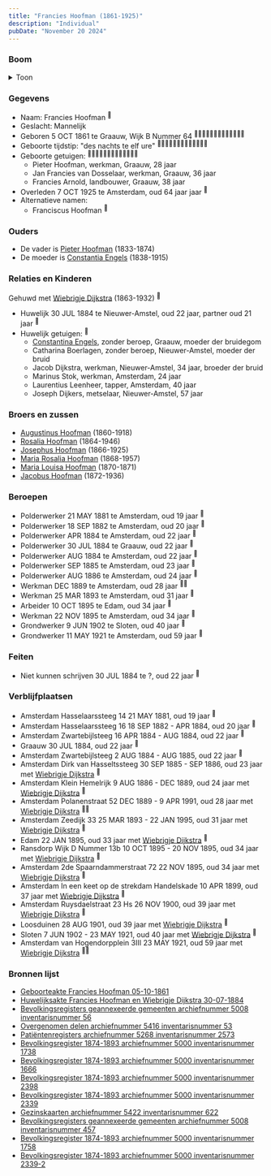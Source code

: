 ```yaml
---
title: "Francies Hoofman (1861-1925)"
description: "Individual"
pubDate: "November 20 2024"
---
```


### Boom
<details><summary>Toon</summary>

![test](https://www.plantuml.com/plantuml/svg/ZPDRRzf048NVzrUCaeS-HR9PN0D2A87OlQYvg4fJzGcjxOdPU2zeTob24V-zGp2GAb78cpMxP_QRESVdFWWN5bentqWp5qveA4JPrCukJ3MnoZe8JXXFHsW2cyaAePIkLBZzHZqFAz2e2tH-M_817TgmcYDxqRLKmdjuOW0mjgv2TpUJPMFG--5G2sb68-1ipTWdk7r-ohEjukHM8ZM4hzO-Q65EG7Zu5aLHp05ECvud-PYwFZr8LDKQXeD25AjfOKDGE1X17wukVaBSuvmQc816UeylRljceTHKc6fQEkjzOGc8P3o6osn2khGBNvmGYoMXjJmJQsXf9aW1cQbH-GDIbv3oSSOp_WuImVHWZ7zfIUOuIGpND_SGz-Fa5SXmiCIgagQcQvq4ll-wfjwVesUSd72Y14wLh6TXXKhP9I6jMRkvixFs1ckv3uLMIONDKOUptNCvnQ2Kw5yvqU6mj_2u8mdSJEuseF5keACxIBUIFWrveJVfgeJUHAK5-osnSB9-HBYKZusdkExGulHZZYIKaZyR9WvZjz3wGyRqjj7gyyv_L6-OmoCovmSfUjszEKdwjZcTlJb9ojeH3WLsZgQYl_KV)
</details>

### Gegevens
- Naam: Francies Hoofman <sup><a href="../s00028/" style="text-decoration:none" title="Geboorteakte Francies Hoofman 05-10-1861">:link:</a></sup>
- Geslacht: Mannelijk
- Geboren 5 OCT 1861 te Graauw, Wijk B Nummer 64 <sup><a href="../s00028/" style="text-decoration:none" title="Geboorteakte Francies Hoofman 05-10-1861">:link:</a><a href="../s00248/" style="text-decoration:none" title="Overgenomen delen archiefnummer 5416 inventarisnummer 53">:link:</a><a href="../s00251/" style="text-decoration:none" title="Huwelijksakte Francies Hoofman en Wiebrigje Dijkstra 30-07-1884 ">:link:</a><a href="../s00304/" style="text-decoration:none" title="Bevolkingsregisters geannexeerde gemeenten archiefnummer 5008 inventarisnummer 56">:link:</a><a href="../s00307/" style="text-decoration:none" title="Patiëntenregisters archiefnummer 5268 inventarisnummer 2573">:link:</a><a href="../s00308/" style="text-decoration:none" title="Bevolkingsregister 1874-1893 archiefnummer 5000 inventarisnummer 1738">:link:</a><a href="../s00309/" style="text-decoration:none" title="Bevolkingsregister 1874-1893 archiefnummer 5000 inventarisnummer 1666">:link:</a><a href="../s00310/" style="text-decoration:none" title="Bevolkingsregister 1874-1893 archiefnummer 5000 inventarisnummer 2398">:link:</a><a href="../s00311/" style="text-decoration:none" title="Bevolkingsregister 1874-1893 archiefnummer 5000 inventarisnummer 2339">:link:</a><a href="../s00312/" style="text-decoration:none" title="Gezinskaarten archiefnummer 5422 inventarisnummer 622">:link:</a><a href="../s00313/" style="text-decoration:none" title="Bevolkingsregisters geannexeerde gemeenten archiefnummer 5008 inventarisnummer 457">:link:</a><a href="../s00314/" style="text-decoration:none" title="Bevolkingsregister 1874-1893 archiefnummer 5000 inventarisnummer 1758">:link:</a><a href="../s00315/" style="text-decoration:none" title="Bevolkingsregister 1874-1893 archiefnummer 5000 inventarisnummer 2339-2">:link:</a></sup>
- Geboorte tijdstip: "des nachts te elf ure" <sup><a href="../s00028/" style="text-decoration:none" title="Geboorteakte Francies Hoofman 05-10-1861">:link:</a><a href="../s00248/" style="text-decoration:none" title="Overgenomen delen archiefnummer 5416 inventarisnummer 53">:link:</a><a href="../s00251/" style="text-decoration:none" title="Huwelijksakte Francies Hoofman en Wiebrigje Dijkstra 30-07-1884 ">:link:</a><a href="../s00304/" style="text-decoration:none" title="Bevolkingsregisters geannexeerde gemeenten archiefnummer 5008 inventarisnummer 56">:link:</a><a href="../s00307/" style="text-decoration:none" title="Patiëntenregisters archiefnummer 5268 inventarisnummer 2573">:link:</a><a href="../s00308/" style="text-decoration:none" title="Bevolkingsregister 1874-1893 archiefnummer 5000 inventarisnummer 1738">:link:</a><a href="../s00309/" style="text-decoration:none" title="Bevolkingsregister 1874-1893 archiefnummer 5000 inventarisnummer 1666">:link:</a><a href="../s00310/" style="text-decoration:none" title="Bevolkingsregister 1874-1893 archiefnummer 5000 inventarisnummer 2398">:link:</a><a href="../s00311/" style="text-decoration:none" title="Bevolkingsregister 1874-1893 archiefnummer 5000 inventarisnummer 2339">:link:</a><a href="../s00312/" style="text-decoration:none" title="Gezinskaarten archiefnummer 5422 inventarisnummer 622">:link:</a><a href="../s00313/" style="text-decoration:none" title="Bevolkingsregisters geannexeerde gemeenten archiefnummer 5008 inventarisnummer 457">:link:</a><a href="../s00314/" style="text-decoration:none" title="Bevolkingsregister 1874-1893 archiefnummer 5000 inventarisnummer 1758">:link:</a><a href="../s00315/" style="text-decoration:none" title="Bevolkingsregister 1874-1893 archiefnummer 5000 inventarisnummer 2339-2">:link:</a></sup>
- Geboorte getuigen: <sup><a href="../s00028/" style="text-decoration:none" title="Geboorteakte Francies Hoofman 05-10-1861">:link:</a><a href="../s00248/" style="text-decoration:none" title="Overgenomen delen archiefnummer 5416 inventarisnummer 53">:link:</a><a href="../s00251/" style="text-decoration:none" title="Huwelijksakte Francies Hoofman en Wiebrigje Dijkstra 30-07-1884 ">:link:</a><a href="../s00304/" style="text-decoration:none" title="Bevolkingsregisters geannexeerde gemeenten archiefnummer 5008 inventarisnummer 56">:link:</a><a href="../s00307/" style="text-decoration:none" title="Patiëntenregisters archiefnummer 5268 inventarisnummer 2573">:link:</a><a href="../s00308/" style="text-decoration:none" title="Bevolkingsregister 1874-1893 archiefnummer 5000 inventarisnummer 1738">:link:</a><a href="../s00309/" style="text-decoration:none" title="Bevolkingsregister 1874-1893 archiefnummer 5000 inventarisnummer 1666">:link:</a><a href="../s00310/" style="text-decoration:none" title="Bevolkingsregister 1874-1893 archiefnummer 5000 inventarisnummer 2398">:link:</a><a href="../s00311/" style="text-decoration:none" title="Bevolkingsregister 1874-1893 archiefnummer 5000 inventarisnummer 2339">:link:</a><a href="../s00312/" style="text-decoration:none" title="Gezinskaarten archiefnummer 5422 inventarisnummer 622">:link:</a><a href="../s00313/" style="text-decoration:none" title="Bevolkingsregisters geannexeerde gemeenten archiefnummer 5008 inventarisnummer 457">:link:</a><a href="../s00314/" style="text-decoration:none" title="Bevolkingsregister 1874-1893 archiefnummer 5000 inventarisnummer 1758">:link:</a><a href="../s00315/" style="text-decoration:none" title="Bevolkingsregister 1874-1893 archiefnummer 5000 inventarisnummer 2339-2">:link:</a></sup>
  - Pieter Hoofman, werkman, Graauw, 28 jaar
  - Jan Francies van Dosselaar, werkman, Graauw, 36 jaar
  - Francies Arnold, landbouwer, Graauw, 38 jaar
- Overleden 7 OCT 1925 te Amsterdam, oud 64 jaar jaar <sup><a href="../s00312/" style="text-decoration:none" title="Gezinskaarten archiefnummer 5422 inventarisnummer 622">:link:</a></sup>
- Alternatieve namen:
  - Franciscus Hoofman <sup><a href="../s00313/" style="text-decoration:none" title="Bevolkingsregisters geannexeerde gemeenten archiefnummer 5008 inventarisnummer 457">:link:</a></sup>

### Ouders
- De vader is [Pieter Hoofman](../i00013/) (1833-1874)
- De moeder is [Constantia Engels](../i00014/) (1838-1915)

### Relaties en Kinderen

Gehuwd met [Wiebrigje Dijkstra](../i00174/) (1863-1932) <sup><a href="../s00251/" style="text-decoration:none" title="Huwelijksakte Francies Hoofman en Wiebrigje Dijkstra 30-07-1884 ">:link:</a></sup>
- Huwelijk 30 JUL 1884 te Nieuwer-Amstel, oud 22 jaar, partner oud 21 jaar <sup><a href="../s00251/" style="text-decoration:none" title="Huwelijksakte Francies Hoofman en Wiebrigje Dijkstra 30-07-1884 ">:link:</a></sup>
- Huwelijk getuigen:  <sup><a href="../s00251/" style="text-decoration:none" title="Huwelijksakte Francies Hoofman en Wiebrigje Dijkstra 30-07-1884 ">:link:</a></sup>
  - [Constantina Engels](../i00014/), zonder beroep, Graauw, moeder der bruidegom
  - Catharina Boerlagen, zonder beroep, Nieuwer-Amstel, moeder der bruid
  - Jacob Dijkstra, werkman, Nieuwer-Amstel, 34 jaar, broeder der bruid
  - Marinus Stok, werkman, Amsterdam, 24 jaar
  - Laurentius Leenheer, tapper, Amsterdam, 40 jaar
  - Joseph Dijkers, metselaar, Nieuwer-Amstel, 57 jaar

### Broers en zussen
- [Augustinus Hoofman](../i00007/) (1860-1918)
- [Rosalia Hoofman](../i00024/) (1864-1946)
- [Josephus Hoofman](../i00025/) (1866-1925)
- [Maria Rosalia Hoofman](../i00026/) (1868-1957)
- [Maria Louisa Hoofman](../i00027/) (1870-1871)
- [Jacobus Hoofman](../i00072/) (1872-1936)

### Beroepen
- Polderwerker 21 MAY 1881 te Amsterdam, oud 19 jaar <sup><a href="../s00307/" style="text-decoration:none" title="Patiëntenregisters archiefnummer 5268 inventarisnummer 2573">:link:</a></sup>
- Polderwerker 18 SEP 1882 te Amsterdam, oud 20 jaar <sup><a href="../s00308/" style="text-decoration:none" title="Bevolkingsregister 1874-1893 archiefnummer 5000 inventarisnummer 1738">:link:</a></sup>
- Polderwerker APR 1884 te Amsterdam, oud 22 jaar <sup><a href="../s00311/" style="text-decoration:none" title="Bevolkingsregister 1874-1893 archiefnummer 5000 inventarisnummer 2339">:link:</a></sup>
- Polderwerker 30 JUL 1884 te Graauw, oud 22 jaar <sup><a href="../s00251/" style="text-decoration:none" title="Huwelijksakte Francies Hoofman en Wiebrigje Dijkstra 30-07-1884 ">:link:</a></sup>
- Polderwerker AUG 1884 te Amsterdam, oud 22 jaar <sup><a href="../s00315/" style="text-decoration:none" title="Bevolkingsregister 1874-1893 archiefnummer 5000 inventarisnummer 2339-2">:link:</a></sup>
- Polderwerker SEP 1885 te Amsterdam, oud 23 jaar <sup><a href="../s00309/" style="text-decoration:none" title="Bevolkingsregister 1874-1893 archiefnummer 5000 inventarisnummer 1666">:link:</a></sup>
- Polderwerker AUG 1886 te Amsterdam, oud 24 jaar <sup><a href="../s00314/" style="text-decoration:none" title="Bevolkingsregister 1874-1893 archiefnummer 5000 inventarisnummer 1758">:link:</a></sup>
- Werkman DEC 1889 te Amsterdam, oud 28 jaar <sup><a href="../s00248/" style="text-decoration:none" title="Overgenomen delen archiefnummer 5416 inventarisnummer 53">:link:</a><a href="../s00310/" style="text-decoration:none" title="Bevolkingsregister 1874-1893 archiefnummer 5000 inventarisnummer 2398">:link:</a></sup>
- Werkman 25 MAR 1893 te Amsterdam, oud 31 jaar <sup><a href="../s00248/" style="text-decoration:none" title="Overgenomen delen archiefnummer 5416 inventarisnummer 53">:link:</a></sup>
- Arbeider 10 OCT 1895 te Edam, oud 34 jaar <sup><a href="../s00313/" style="text-decoration:none" title="Bevolkingsregisters geannexeerde gemeenten archiefnummer 5008 inventarisnummer 457">:link:</a></sup>
- Werkman 22 NOV 1895 te Amsterdam, oud 34 jaar <sup><a href="../s00248/" style="text-decoration:none" title="Overgenomen delen archiefnummer 5416 inventarisnummer 53">:link:</a></sup>
- Grondwerker 9 JUN 1902 te Sloten, oud 40 jaar <sup><a href="../s00304/" style="text-decoration:none" title="Bevolkingsregisters geannexeerde gemeenten archiefnummer 5008 inventarisnummer 56">:link:</a></sup>
- Grondwerker 11 MAY 1921 te Amsterdam, oud 59 jaar <sup><a href="../s00312/" style="text-decoration:none" title="Gezinskaarten archiefnummer 5422 inventarisnummer 622">:link:</a></sup>

### Feiten
- Niet kunnen schrijven 30 JUL 1884 te ?, oud 22 jaar <sup><a href="../s00251/" style="text-decoration:none" title="Huwelijksakte Francies Hoofman en Wiebrigje Dijkstra 30-07-1884 ">:link:</a></sup>

### Verblijfplaatsen
- Amsterdam Hasselaarssteeg 14 21 MAY 1881, oud 19 jaar  <sup><a href="../s00307/" style="text-decoration:none" title="Patiëntenregisters archiefnummer 5268 inventarisnummer 2573">:link:</a></sup>
- Amsterdam Hasselaarssteeg 16 18 SEP 1882 - APR 1884, oud 20 jaar  <sup><a href="../s00308/" style="text-decoration:none" title="Bevolkingsregister 1874-1893 archiefnummer 5000 inventarisnummer 1738">:link:</a></sup>
- Amsterdam Zwartebijlsteeg 16 APR 1884 - AUG 1884, oud 22 jaar  <sup><a href="../s00311/" style="text-decoration:none" title="Bevolkingsregister 1874-1893 archiefnummer 5000 inventarisnummer 2339">:link:</a></sup>
- Graauw  30 JUL 1884, oud 22 jaar  <sup><a href="../s00251/" style="text-decoration:none" title="Huwelijksakte Francies Hoofman en Wiebrigje Dijkstra 30-07-1884 ">:link:</a></sup>
- Amsterdam Zwartebijlsteeg 2 AUG 1884 - AUG 1885, oud 22 jaar  <sup><a href="../s00315/" style="text-decoration:none" title="Bevolkingsregister 1874-1893 archiefnummer 5000 inventarisnummer 2339-2">:link:</a></sup>
- Amsterdam Dirk van Hasseltssteeg 30 SEP 1885 - SEP 1886, oud 23 jaar met [Wiebrigje Dijkstra](../i00174/) <sup><a href="../s00309/" style="text-decoration:none" title="Bevolkingsregister 1874-1893 archiefnummer 5000 inventarisnummer 1666">:link:</a></sup>
- Amsterdam Klein Hemelrijk 9 AUG 1886 - DEC 1889, oud 24 jaar met [Wiebrigje Dijkstra](../i00174/) <sup><a href="../s00312/" style="text-decoration:none" title="Gezinskaarten archiefnummer 5422 inventarisnummer 622">:link:</a></sup>
- Amsterdam Polanenstraat 52 DEC 1889 - 9 APR 1991, oud 28 jaar met [Wiebrigje Dijkstra](../i00174/) <sup><a href="../s00248/" style="text-decoration:none" title="Overgenomen delen archiefnummer 5416 inventarisnummer 53">:link:</a><a href="../s00310/" style="text-decoration:none" title="Bevolkingsregister 1874-1893 archiefnummer 5000 inventarisnummer 2398">:link:</a></sup>
- Amsterdam Zeedijk 33 25 MAR 1893 - 22 JAN 1995, oud 31 jaar met [Wiebrigje Dijkstra](../i00174/) <sup><a href="../s00248/" style="text-decoration:none" title="Overgenomen delen archiefnummer 5416 inventarisnummer 53">:link:</a></sup>
- Edam  22 JAN 1895, oud 33 jaar met [Wiebrigje Dijkstra](../i00174/) <sup><a href="../s00248/" style="text-decoration:none" title="Overgenomen delen archiefnummer 5416 inventarisnummer 53">:link:</a></sup>
- Ransdorp Wijk D Nummer 13b 10 OCT 1895 - 20 NOV 1895, oud 34 jaar met [Wiebrigje Dijkstra](../i00174/) <sup><a href="../s00313/" style="text-decoration:none" title="Bevolkingsregisters geannexeerde gemeenten archiefnummer 5008 inventarisnummer 457">:link:</a></sup>
- Amsterdam 2de Spaarndammerstraat 72 22 NOV 1895, oud 34 jaar met [Wiebrigje Dijkstra](../i00174/) <sup><a href="../s00248/" style="text-decoration:none" title="Overgenomen delen archiefnummer 5416 inventarisnummer 53">:link:</a></sup>
- Amsterdam In een keet op de strekdam Handelskade 10 APR 1899, oud 37 jaar met [Wiebrigje Dijkstra](../i00174/) <sup><a href="../s00248/" style="text-decoration:none" title="Overgenomen delen archiefnummer 5416 inventarisnummer 53">:link:</a></sup>
- Amsterdam Ruysdaelstraat 23 Hs 26 NOV 1900, oud 39 jaar met [Wiebrigje Dijkstra](../i00174/) <sup><a href="../s00248/" style="text-decoration:none" title="Overgenomen delen archiefnummer 5416 inventarisnummer 53">:link:</a></sup>
- Loosduinen  28 AUG 1901, oud 39 jaar met [Wiebrigje Dijkstra](../i00174/) <sup><a href="../s00248/" style="text-decoration:none" title="Overgenomen delen archiefnummer 5416 inventarisnummer 53">:link:</a></sup>
- Sloten  7 JUN 1902 - 23 MAY 1921, oud 40 jaar met [Wiebrigje Dijkstra](../i00174/) <sup><a href="../s00304/" style="text-decoration:none" title="Bevolkingsregisters geannexeerde gemeenten archiefnummer 5008 inventarisnummer 56">:link:</a></sup>
- Amsterdam van Hogendorpplein 3III 23 MAY 1921, oud 59 jaar met [Wiebrigje Dijkstra](../i00174/) <sup><a href="../s00304/" style="text-decoration:none" title="Bevolkingsregisters geannexeerde gemeenten archiefnummer 5008 inventarisnummer 56">:link:</a><a href="../s00312/" style="text-decoration:none" title="Gezinskaarten archiefnummer 5422 inventarisnummer 622">:link:</a></sup>

### Bronnen lijst
- [Geboorteakte Francies Hoofman 05-10-1861](../s00028/)
- [Huwelijksakte Francies Hoofman en Wiebrigje Dijkstra 30-07-1884 ](../s00251/)
- [Bevolkingsregisters geannexeerde gemeenten archiefnummer 5008 inventarisnummer 56](../s00304/)
- [Overgenomen delen archiefnummer 5416 inventarisnummer 53](../s00248/)
- [Patiëntenregisters archiefnummer 5268 inventarisnummer 2573](../s00307/)
- [Bevolkingsregister 1874-1893 archiefnummer 5000 inventarisnummer 1738](../s00308/)
- [Bevolkingsregister 1874-1893 archiefnummer 5000 inventarisnummer 1666](../s00309/)
- [Bevolkingsregister 1874-1893 archiefnummer 5000 inventarisnummer 2398](../s00310/)
- [Bevolkingsregister 1874-1893 archiefnummer 5000 inventarisnummer 2339](../s00311/)
- [Gezinskaarten archiefnummer 5422 inventarisnummer 622](../s00312/)
- [Bevolkingsregisters geannexeerde gemeenten archiefnummer 5008 inventarisnummer 457](../s00313/)
- [Bevolkingsregister 1874-1893 archiefnummer 5000 inventarisnummer 1758](../s00314/)
- [Bevolkingsregister 1874-1893 archiefnummer 5000 inventarisnummer 2339-2](../s00315/)